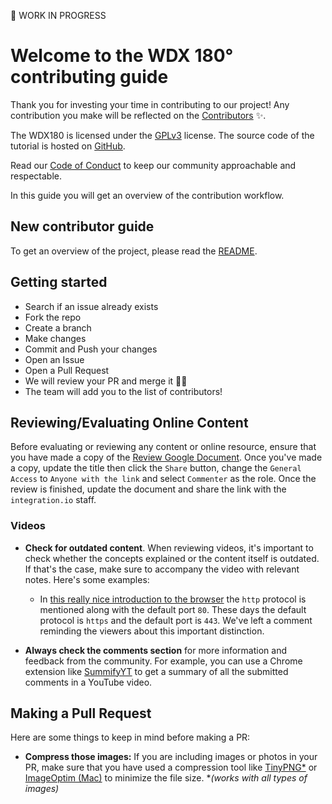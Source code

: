 🚧 WORK IN PROGRESS

# Welcome to the WDX 180° contributing guide 

Thank you for investing your time in contributing to our project! Any contribution you make will be reflected on the [Contributors](README.md#contribute) :sparkles:.

The WDX180 is licensed under the [GPLv3](https://www.gnu.org/licenses/gpl-3.0.txt) license. The source code of the tutorial is hosted on [GitHub](https://github.com/in-tech-gration/WDX-180). 

Read our [Code of Conduct](CODE_OF_CONDUCT.md) to keep our community approachable and respectable.

In this guide you will get an overview of the contribution workflow.

## New contributor guide

To get an overview of the project, please read the [README](README.md). 

## Getting started

- Search if an issue already exists []()
- Fork the repo
- Create a branch
- Make changes
- Commit and Push your changes
- Open an Issue
- Open a Pull Request
- We will review your PR and merge it :tada::tada:
- The team will add you to the list of contributors! []()

## Reviewing/Evaluating Online Content

Before evaluating or reviewing any content or online resource, ensure that you have made a copy of the [Review Google Document](https://docs.google.com/document/d/1CRaejbYTLorucBXauv2Z-FEqXtYB5K1hdsZu7496YEc/copy). Once you've made a copy, update the title then click the `Share` button, change the `General Access` to `Anyone with the link` and select `Commenter` as the role. Once the review is finished, update the document and share the link with the `integration.io` staff. 

### Videos

- **Check for outdated content**. When reviewing videos, it's important to check whether the concepts explained or the content itself is outdated. If that's the case, make sure to accompany the video with relevant notes. Here's some examples:

  - In [this really nice introduction to the browser](https://www.youtube.com/watch?v=DuSURHrZG6I) the `http` protocol is mentioned along with the default port `80`. These days the default protocol is `https` and the default port is `443`. We've left a comment reminding the viewers about this important distinction.

- **Always check the comments section** for more information and feedback from the community. For example, you can use a Chrome extension like [SummifyYT](https://chrome.google.com/webstore/detail/summifyyt-summarize-youtu/mcjgidambippeaajehcfimmephgholco) to get a summary of all the submitted comments in a YouTube video.

## Making a Pull Request

Here are some things to keep in mind before making a PR:

- **Compress those images:** If you are including images or photos in your PR, make sure that you have used a compression tool like [TinyPNG*](https://tinypng.com/) or [ImageOptim (Mac)](https://imageoptim.com/mac) to minimize the file size. *_(works with all types of images)_
